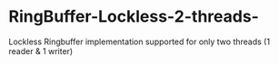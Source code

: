 # RingBuffer-Lockless-2-threads-
Lockless Ringbuffer implementation 
supported for only two threads (1 reader & 1 writer)
